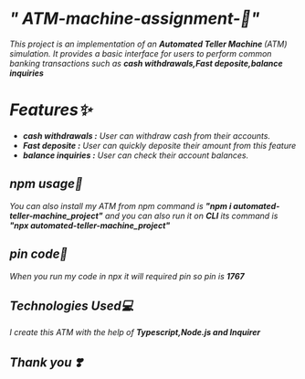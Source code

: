 <i><h1>" ATM-machine-assignment-🏧"</h1>
<p>This project is an implementation of an <b>Automated Teller Machine </b>(ATM) simulation. 
  It provides a basic interface for users to perform common banking transactions such as <b>cash withdrawals,Fast deposite,balance inquiries </b>
</p>

<h1>Features✨</h1>
<ul>
  <li><b>cash withdrawals :</b> User can withdraw cash from their accounts.</li>
  <li><b>Fast deposite :</b> User can quickly deposite their amount from this feature</li>
  <li><b>balance inquiries :</b> User can check their account balances.</li>
</ul>

<h2>npm usage🚀</h2>
<p>You can also install my ATM from npm command is <b>"npm i automated-teller-machine_project"</b> and you can  also run it on <b>CLI</b> its command is  <b>"npx automated-teller-machine_project"</b></p>

<h2>pin code📌</h2>
<p>When you run my code in npx it will required pin so pin is <b>1767</b></p>

<h2>Technologies Used💻</h2>
<p>I create this ATM with the help of <b>Typescript,Node.js and Inquirer </b></p>

<h2>Thank you ❣️</h2>
</i>

